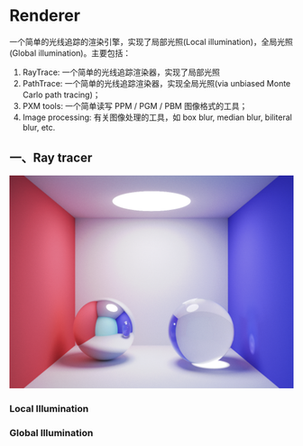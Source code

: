 # Renderer
  一个简单的光线追踪的渲染引擎，实现了局部光照(Local illumination)，全局光照(Global illumination)。主要包括：
  1. RayTrace:  一个简单的光线追踪渲染器，实现了局部光照
  2. PathTrace: 一个简单的光线追踪渲染器，实现全局光照(via unbiased Monte Carlo path tracing)；
  3. PXM tools: 一个简单读写 PPM / PGM / PBM 图像格式的工具；
  4. Image processing: 有关图像处理的工具，如 box blur, median blur, biliteral blur, etc.
  
## 一、Ray tracer
![room](https://raw.githubusercontent.com/zhangpiu/ImageTools/master/pictures/room8h10000x4sample.png "room")

### Local Illumination

### Global Illumination

